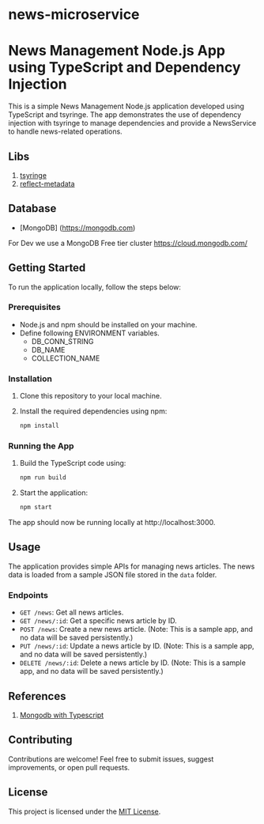 # news-microservice

# News Management Node.js App using TypeScript and Dependency Injection

This is a simple News Management Node.js application developed using TypeScript and tsyringe. The app demonstrates the use of dependency injection with tsyringe to manage dependencies and provide a NewsService to handle news-related operations.

## Libs
1. [tsyringe](https://github.com/microsoft/tsyringe)
2. [reflect-metadata](https://github.com/rbuckton/reflect-metadata)

## Database 
- [MongoDB] (https://mongodb.com)

For Dev we use a MongoDB Free tier cluster
https://cloud.mongodb.com/

## Getting Started

To run the application locally, follow the steps below:

### Prerequisites

- Node.js and npm should be installed on your machine.
- Define following ENVIRONMENT variables.
   - DB_CONN_STRING
   - DB_NAME
   - COLLECTION_NAME

### Installation

1. Clone this repository to your local machine.

2. Install the required dependencies using npm:

   ```bash
   npm install
   ```

### Running the App

1. Build the TypeScript code using:

   ```bash
   npm run build
   ```

2. Start the application:

   ```bash
   npm start
   ```

The app should now be running locally at http://localhost:3000.

## Usage

The application provides simple APIs for managing news articles. The news data is loaded from a sample JSON file stored in the `data` folder.

### Endpoints

- `GET /news`: Get all news articles.
- `GET /news/:id`: Get a specific news article by ID.
- `POST /news`: Create a new news article. (Note: This is a sample app, and no data will be saved persistently.)
- `PUT /news/:id`: Update a news article by ID. (Note: This is a sample app, and no data will be saved persistently.)
- `DELETE /news/:id`: Delete a news article by ID. (Note: This is a sample app, and no data will be saved persistently.)

## References

1. [Mongodb with Typescript](https://www.mongodb.com/compatibility/using-typescript-with-mongodb-tutorial)

## Contributing

Contributions are welcome! Feel free to submit issues, suggest improvements, or open pull requests.

## License

This project is licensed under the [MIT License](LICENSE).